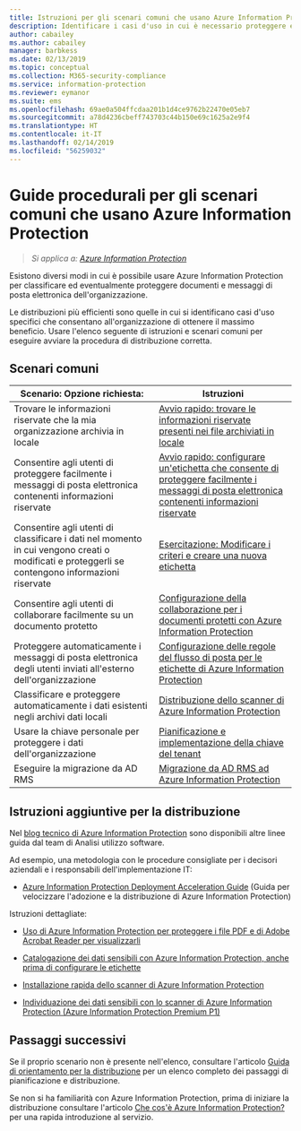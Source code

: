 ```yaml
---
title: Istruzioni per gli scenari comuni che usano Azure Information Protection.
description: Identificare i casi d'uso in cui è necessario proteggere e classificare i dati dell'organizzazione usando Azure Information Protection.
author: cabailey
ms.author: cabailey
manager: barbkess
ms.date: 02/13/2019
ms.topic: conceptual
ms.collection: M365-security-compliance
ms.service: information-protection
ms.reviewer: eymanor
ms.suite: ems
ms.openlocfilehash: 69ae0a504ffcdaa201b1d4ce9762b22470e05eb7
ms.sourcegitcommit: a78d4236cbeff743703c44b150e69c1625a2e9f4
ms.translationtype: HT
ms.contentlocale: it-IT
ms.lasthandoff: 02/14/2019
ms.locfileid: "56259032"
---
```

# <a name="how-to-guides-for-common-scenarios-that-use-azure-information-protection"></a>Guide procedurali per gli scenari comuni che usano Azure Information Protection

>*Si applica a: [Azure Information Protection](https://azure.microsoft.com/pricing/details/information-protection)*

Esistono diversi modi in cui è possibile usare Azure Information Protection per classificare ed eventualmente proteggere documenti e messaggi di posta elettronica dell'organizzazione. 

Le distribuzioni più efficienti sono quelle in cui si identificano casi d'uso specifici che consentano all'organizzazione di ottenere il massimo beneficio. Usare l'elenco seguente di istruzioni e scenari comuni per eseguire avviare la procedura di distribuzione corretta.

## <a name="common-scenarios"></a>Scenari comuni

|Scenario: Opzione richiesta:|Istruzioni|
|----------------|---------------|
|Trovare le informazioni riservate che la mia organizzazione archivia in locale|[Avvio rapido: trovare le informazioni riservate presenti nei file archiviati in locale](quickstart-findsensitiveinfo.md)|
|Consentire agli utenti di proteggere facilmente i messaggi di posta elettronica contenenti informazioni riservate|[Avvio rapido: configurare un'etichetta che consente di proteggere facilmente i messaggi di posta elettronica contenenti informazioni riservate](quickstart-label-dnf-protectedemail.md)|
|Consentire agli utenti di classificare i dati nel momento in cui vengono creati o modificati e proteggerli se contengono informazioni riservate| [Esercitazione: Modificare i criteri e creare una nuova etichetta](infoprotect-quick-start-tutorial.md)|
|Consentire agli utenti di collaborare facilmente su un documento protetto|[Configurazione della collaborazione per i documenti protetti con Azure Information Protection](secure-collaboration-documents.md)|
|Proteggere automaticamente i messaggi di posta elettronica degli utenti inviati all'esterno dell'organizzazione| [Configurazione delle regole del flusso di posta per le etichette di Azure Information Protection](configure-exo-rules.md)
|Classificare e proteggere automaticamente i dati esistenti negli archivi dati locali|[Distribuzione dello scanner di Azure Information Protection](deploy-aip-scanner.md)|
|Usare la chiave personale per proteggere i dati dell'organizzazione| [Pianificazione e implementazione della chiave del tenant](plan-implement-tenant-key.md)|
|Eseguire la migrazione da AD RMS|[Migrazione da AD RMS ad Azure Information Protection](migrate-from-ad-rms-to-azure-rms.md)|

## <a name="additional-deployment-instructions"></a>Istruzioni aggiuntive per la distribuzione

Nel [blog tecnico di Azure Information Protection](https://aka.ms/AIPblog) sono disponibili altre linee guida dal team di Analisi utilizzo software.

Ad esempio, una metodologia con le procedure consigliate per i decisori aziendali e i responsabili dell'implementazione IT:

- [Azure Information Protection Deployment Acceleration Guide](https://techcommunity.microsoft.com/t5/Azure-Information-Protection/Azure-Information-Protection-Deployment-Acceleration-Guide/ba-p/334423) (Guida per velocizzare l'adozione e la distribuzione di Azure Information Protection)

Istruzioni dettagliate:

- [Uso di Azure Information Protection per proteggere i file PDF e di Adobe Acrobat Reader per visualizzarli](https://techcommunity.microsoft.com/t5/Azure-Information-Protection/Using-Azure-Information-Protection-to-protect-PDF-s-and-Adobe/ba-p/282010)

- [Catalogazione dei dati sensibili con Azure Information Protection, anche prima di configurare le etichette](https://techcommunity.microsoft.com/t5/Azure-Information-Protection/Cataloging-your-Sensitive-Data-with-AIP-Even-Before-Configuring/ba-p/267241)

- [Installazione rapida dello scanner di Azure Information Protection](https://techcommunity.microsoft.com/t5/Azure-Information-Protection/Azure-Information-Protection-Scanner-Express-Installation/ba-p/265424)

- [Individuazione dei dati sensibili con lo scanner di Azure Information Protection (Azure Information Protection Premium P1)](https://techcommunity.microsoft.com/t5/Azure-Information-Protection/Discovery-of-Sensitive-Data-Using-the-AIP-Scanner-AIP-Premium-P1/ba-p/252040)

## <a name="next-steps"></a>Passaggi successivi

Se il proprio scenario non è presente nell'elenco, consultare l'articolo [Guida di orientamento per la distribuzione](deployment-roadmap.md) per un elenco completo dei passaggi di pianificazione e distribuzione.

Se non si ha familiarità con Azure Information Protection, prima di iniziare la distribuzione consultare l'articolo [Che cos'è Azure Information Protection?](what-is-information-protection.md) per una rapida introduzione al servizio.
